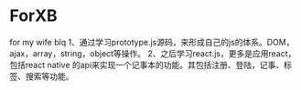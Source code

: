 # ForXB
for my wife blq
1、通过学习prototype.js源码，来形成自己的js的体系。DOM，ajax，array，string，object等操作。
2、之后学习react.js，更多是应用react，包括react native 的api来实现一个记事本的功能。其包括注册、登陆，记事、标签、搜索等功能。
